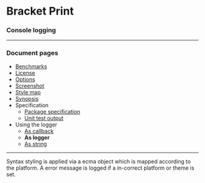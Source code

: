 # Bracket Print
### Console logging 

---
### Document pages
* [Benchmarks](https://github.com/restarian/bracket_print/blob/master/docs/benchmarks.md)
* [License](https://github.com/restarian/bracket_print/blob/master/docs/license.md)
* [Options](https://github.com/restarian/bracket_print/blob/master/docs/options.md)
* [Screenshot](https://github.com/restarian/bracket_print/blob/master/docs/screenshot.md)
* [Style map](https://github.com/restarian/bracket_print/blob/master/docs/style_map.md)
* [Synopsis](https://github.com/restarian/bracket_print/blob/master/docs/synopsis.md)
* Specification
  * [Package specification](https://github.com/restarian/bracket_print/blob/master/docs/specification/package_specification.md)
  * [Unit test output](https://github.com/restarian/bracket_print/blob/master/docs/specification/unit_test_output.md)
* Using the logger
  * [As callback](https://github.com/restarian/bracket_print/blob/master/docs/using_the_logger/as_callback.md)
  * **As logger**
  * [As string](https://github.com/restarian/bracket_print/blob/master/docs/using_the_logger/as_string.md)

---

Syntax styling is applied via a ecma object which is mapped according to the platform. A error message is logged if a in-correct platform or theme is set.

